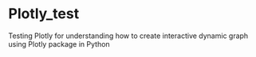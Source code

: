 # Plotly_test
Testing Plotly for understanding how to create interactive dynamic graph using Plotly package in Python
